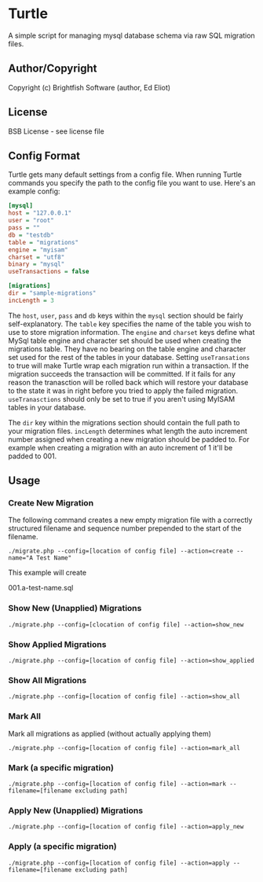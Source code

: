 # Turtle

A simple script for managing mysql database schema via raw SQL migration files.

## Author/Copyright

Copyright (c) Brightfish Software (author, Ed Eliot)

## License

BSB License - see license file

## Config Format

Turtle gets many default settings from a config file. When running Turtle commands you specify the path to the config file you want to use. Here's an example config:

```ini
[mysql]
host = "127.0.0.1"
user = "root"
pass = ""
db = "testdb"
table = "migrations"
engine = "myisam"
charset = "utf8"
binary = "mysql"
useTransactions = false

[migrations]
dir = "sample-migrations"
incLength = 3
```

The `host`, `user`, `pass` and `db` keys within the `mysql` section should be fairly self-explanatory. The `table` key specifies the name of the table you wish to use to store migration information. The `engine` and `charset` keys define what MySql table engine and character set should be used when creating the migrations table. They have no bearing on the table engine and character set used for the rest of the tables in your database. Setting `useTransations` to true will make Turtle wrap each migration run within a transaction. If the migration succeeds the transaction will be committed. If it fails for any reason the tranasction will be rolled back which will restore your database to the state it was in right before you tried to apply the failed migration. `useTranasctions` should only be set to true if you aren't using MyISAM tables in your database.

The `dir` key within the migrations section should contain the full path to your migration files. `incLength` determines what length the auto increment number assigned when creating a new migration should be padded to. For example when creating a migration with an auto increment of 1 it'll be padded to 001.

## Usage

### Create New Migration

The following command creates a new empty migration file with a correctly structured filename and sequence number prepended to the start of the filename.

    ./migrate.php --config=[location of config file] --action=create --name="A Test Name"

This example will create

001.a-test-name.sql

### Show New (Unapplied) Migrations

    ./migrate.php --config=[clocation of config file] --action=show_new

### Show Applied Migrations

    ./migrate.php --config=[location of config file] --action=show_applied

### Show All Migrations

    ./migrate.php --config=[location of config file] --action=show_all

### Mark All

Mark all migrations as applied (without actually applying them)

    ./migrate.php --config=[location of config file] --action=mark_all

### Mark (a specific migration)

    ./migrate.php --config=[location of config file] --action=mark --filename=[filename excluding path]

### Apply New (Unapplied) Migrations

    ./migrate.php --config=[location of config file] --action=apply_new

### Apply (a specific migration)

    ./migrate.php --config=[location of config file] --action=apply --filename=[filename excluding path]